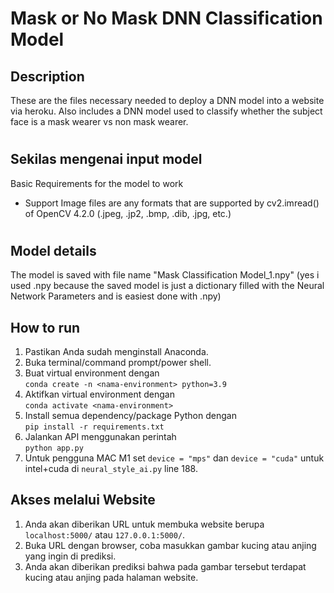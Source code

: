 # Mask or No Mask DNN Classification Model

## Description

These are the files necessary needed to deploy a DNN model into a website via heroku. Also includes a DNN model used to classify whether the subject face is a mask wearer vs non mask wearer.

#

## Sekilas mengenai input model

Basic Requirements for the model to work

- Support Image files are any formats that are supported by cv2.imread() of OpenCV 4.2.0 (.jpeg, .jp2, .bmp, .dib, .jpg, etc.)

#

## Model details

The model is saved with file name "Mask Classification Model_1.npy" (yes i used .npy because the saved model is just a dictionary filled with the Neural Network Parameters and is easiest done with .npy)

## How to run 

1. Pastikan Anda sudah menginstall Anaconda.
1. Buka terminal/command prompt/power shell.
1. Buat virtual environment dengan\
   `conda create -n <nama-environment> python=3.9`
1. Aktifkan virtual environment dengan\
   `conda activate <nama-environment>`
1. Install semua dependency/package Python dengan\
   `pip install -r requirements.txt`
1. Jalankan API menggunakan perintah\
   `python app.py`
1. Untuk pengguna MAC M1 set `device = "mps"` dan `device = "cuda"` untuk intel+cuda di `neural_style_ai.py` line 188.

## Akses melalui Website

1. Anda akan diberikan URL untuk membuka website berupa `localhost:5000/` atau `127.0.0.1:5000/`.
1. Buka URL dengan browser, coba masukkan gambar kucing atau anjing yang ingin di prediksi.
1. Anda akan diberikan prediksi bahwa pada gambar tersebut terdapat kucing atau anjing pada halaman website.
